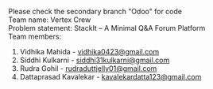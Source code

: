 Please check the secondary branch "Odoo" for code <br>
Team name: Vertex Crew <br>
Problem statement: StackIt – A Minimal Q&A Forum Platform<br>
Team members:<br>
  1. Vidhika Mahida - vidhika0423@gmail.com
  2. Siddhi Kulkarni - siddhi31kulkarni@gmail.com
  3. Rudra Gohil - rudraduttjelly01@gmail.com
  4. Dattaprasad Kavalekar - kavalekardatta123@gmail.com

